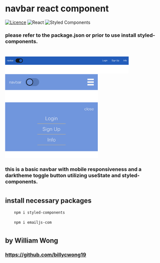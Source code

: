 # navbar react component

[![Licence](https://img.shields.io/github/license/Ileriayo/markdown-badges?style=for-the-badge)](./LICENSE)
![React](https://img.shields.io/badge/react-%2320232a.svg?style=for-the-badge&logo=react&logoColor=%2361DAFB)
![Styled Components](https://img.shields.io/badge/styled--components-DB7093?style=for-the-badge&logo=styled-components&logoColor=white)


### please refer to the package.json or prior to use install styled-components.

#

<img src="./public/navbar.png" width=400>
<img src="./public/mobile-navbar.png" width=300>
<img src="./public/mobile-dropdown.png" width=300>

### this is a basic navbar with mobile responsiveness and a darktheme toggle button utilizing useState and styled-components.

#

## install necessary packages 

        npm i styled-components

        npm i emailjs-com

#

## by William Wong
### https://github.com/billycwong19